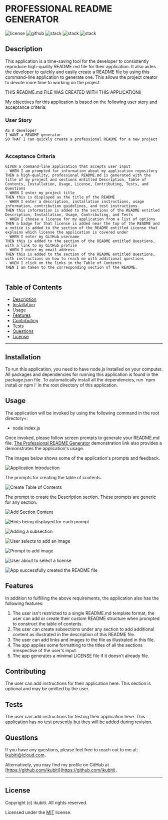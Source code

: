 # PROFESSIONAL README GENERATOR

![license](https://img.shields.io/badge/License-MIT-red) ![github](https://img.shields.io/badge/Github-ikubiti-blueviolet) ![stack](https://img.shields.io/badge/Node-✅-brightgreen) ![stack](https://img.shields.io/badge/Javascript-✔️-red) ![stack](https://img.shields.io/badge/Git-✅-brightgreen)


## Description

This application is a time-saving tool for the developer to consistently reproduce high-quality README.md file for their application. It also aides the developer to quickly and easily create a README file by using this command-line application to generate one. This allows the project creator to devote more time to working on the project.

THIS README.md FILE WAS CREATED WITH THIS APPLICATION!!

My objectives for this application is based on the following user story and acceptance criteria:


### User Story

```
AS A developer
I WANT a README generator
SO THAT I can quickly create a professional README for a new project


```

### Acceptance Criteria

```
GIVEN a command-line application that accepts user input
- WHEN I am prompted for information about my application repository
THEN a high-quality, professional README.md is generated with the title of my project and sections entitled Description, Table of Contents, Installation, Usage, License, Contributing, Tests, and Questions
- WHEN I enter my project title
THEN this is displayed as the title of the README
- WHEN I enter a description, installation instructions, usage information, contribution guidelines, and test instructions
THEN this information is added to the sections of the README entitled Description, Installation, Usage, Contributing, and Tests
- WHEN I choose a license for my application from a list of options
THEN a badge for that license is added near the top of the README and a notice is added to the section of the README entitled License that explains which license the application is covered under
- WHEN I enter my GitHub username
THEN this is added to the section of the README entitled Questions, with a link to my GitHub profile
- WHEN I enter my email address
THEN this is added to the section of the README entitled Questions, with instructions on how to reach me with additional questions
- WHEN I click on the links in the Table of Contents
THEN I am taken to the corresponding section of the README.


```


## Table of Contents

- [Description](#description)
- [Installation](#installation)
- [Usage](#usage)
- [Features](#features)
- [Contributing](#contributing)
- [Tests](#tests)
- [Questions](#questions)
- [License](#license)

---

## Installation

To run this application, you need to have node.js installed on your computer. All packages and dependencies for running this application is found in the package.json file.
To automatically install all the dependencies, run `npm install or npm i' in the root directory of this application.


## Usage

The application will be invoked by using the following command in the root directory+:

- node index.js

Once invoked, please follow screen prompts to generate your README.md file.
[The Professional README Generator](https://drive.google.com/file/d/1HclfOwS2eFKwIZRUbjL5CpTtda9Q_E41/view?usp=sharing) demonstration link also provides a demonstrates the application's usage.


The images below shows some of the application's prompts and feedback.


![Application Introduction](./images/App-Intro1.png)

The prompts for creating the table of contents.


![Create Table of Contents](./images/Title-TableOfContents-Prompt2.png)

The prompt to create the Description section. These prompts are generic for any section.


![Add Section Content](./images/Section-prompts3.png)


![Hints being displayed for each prompt](./images/Section-Prompts-Selection4.png)


![Adding a subsection](./images/Add-Subsection5.png)

![User selects to add an image](./images/add-image6.png)

![Prompt to add image](./images/add-image-prompt7.png)

![User about to select a license](./images/Selecting-a-license8.png)


![App successfully created the README file](./images/App-exit-message9.png)


## Features

In addition to fulfilling the above requirements, the application also has the following features:

1.  The user isn't restricted to a single README.md template format, the user can add or create their custom README structure when prompted to construct the table of contents.
2.  The user can create subsections under any section to add additional content as illustrated in the description of this README file.
3.  The user can add links and images to the file as illustrated in this file.
4.  The app applies some formatting to the titles of all the sections irrespective of the user's input.
5.  The app generates a minimal LICENSE file if it doesn't already file.


## Contributing

The user can add instructions for their application here. This section is optional and may be omitted by the user.


## Tests

The user can add instructions for testing their application here. This application has no test presently but they will be added during revision.


## Questions

If you have any questions, please feel free to reach out to me at: [ikubiti@icloud.com](mailto:ikubiti@icloud.com).

Alternatively, you may find my profile on GitHub at [https://github.com/ikubiti](https://github.com/ikubiti).

---

## License

Copyright (c) ikubiti. All rights reserved.

Licensed under the [MIT](./LICENSE) license.
